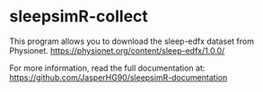 # sleepsimR-collect

This program allows you to download the sleep-edfx dataset from Physionet. <https://physionet.org/content/sleep-edfx/1.0.0/>

For more information, read the full documentation at: <https://github.com/JasperHG90/sleepsimR-documentation>
